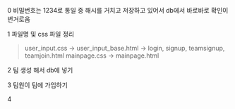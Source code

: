 0 비밀번호는 1234로 통일 중 해시를 거치고 저장하고 있어서 db에서 바로바로 확인이 번거로움

1 파일명 및 css 파일 정리
> user_input.css -> user_input_base.html -> login, signup, teamsignup, teamjoin.html
> mainpage.css -> mainpage.html

2 팀 생성 해서 db에 넣기

3 팀원이 팀에 가입하기

4 